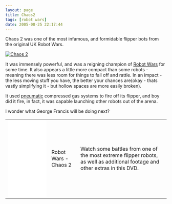 ```yaml
---
layout: page
title: Chaos2
tags: [robot wars]
date: 2005-08-25 22:17:44
---
```

Chaos 2 was one of the most infamous, and formidable flipper bots from the original UK Robot Wars.

[![Chaos 2](https://upload.wikimedia.org/wikipedia/commons/f/fa/Chaos_2.jpg)](https://commons.wikimedia.org/wiki/File:Chaos_2.jpg "Martin Pettitt (photographer), George Francis (roboteer) / CC BY (https://creativecommons.org/licenses/by/2.0)")

It was immensely powerful, and was a reigning champion of [Robot Wars](/wiki/robot_wars.html "The british robot smashing TV series.") for some time. It also appears a little more compact than some robots - meaning there was less room for things to fall off and rattle. In an impact - the less moving stuff you have, the better your chances are(okay - thats vastly simplifying it - but hollow spaces are more easily broken).

It used [pneumatic](/wiki/pneumatic.html "Use of air to operate and power actuators") compressed gas systems to fire off its flipper, and boy did it fire, in fact, it was capable launching other robots out of the arena.

I wonder what George Francis will be doing next?

<table class="normal" id="fancytable_1"> <tr> 
<td><iframe style="width:120px;height:240px;" marginwidth="0" marginheight="0" scrolling="no" frameborder="0" src="//ws-eu.amazon-adsystem.com/widgets/q?ServiceVersion=20070822&OneJS=1&Operation=GetAdHtml&MarketPlace=GB&source=ss&ref=as_ss_li_til&ad_type=product_link&tracking_id=orionrobots-21&marketplace=amazon&region=GB&placement=B00006G9XY&asins=B00006G9XY&linkId=ebc2a2065efee034c00dfafdcf288752&show_border=true&link_opens_in_new_window=true"></iframe></td>
<td> Robot Wars - Chaos 2 </td> 
<td>Watch some battles from one of the most extreme flipper robots, as well as additional footage and other extras in this DVD.</td>
</tr></table>
